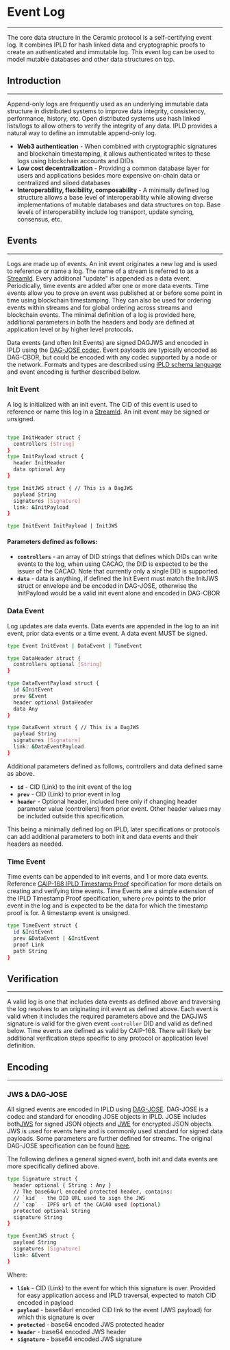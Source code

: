 # Event Log

---

The core data structure in the Ceramic protocol is a self-certifying event log. It combines IPLD for hash linked data and cryptographic proofs to create an authenticated and immutable log. This event log can be used to model mutable databases and other data structures on top.

## Introduction

---

Append-only logs are frequently used as an underlying immutable data structure in distributed systems to improve data integrity, consistency, performance, history, etc. Open distributed systems use hash linked lists/logs to allow others to verify the integrity of any data. IPLD provides a natural way to define an immutable append-only log. 

- **Web3 authentication** - When combined with cryptographic signatures and blockchain timestamping, it allows authenticated writes to these logs using blockchain accounts and DIDs
- **Low cost decentralization** - Providing a common database layer for users and applications besides more expensive on-chain data or centralized and siloed databases
- **Interoperability, flexibility, composability** - A minimally defined log structure allows a base level of interoperability while allowing diverse implementations of mutable databases and data structures on top. Base levels of interoperability include log transport, update syncing, consensus, etc.

## Events

---

Logs are made up of events. An init event originates a new log and is used to reference or name a log. The name of a stream is referred to as a [StreamId](uri-scheme.md#streamid). Every additional "update" is appended as a data event. Periodically, time events are added after one or more data events. Time events allow you to prove an event was published at or before some point in time using blockchain timestamping. They can also be used for ordering events within streams and for global ordering across streams and blockchain events. The minimal definition of a log is provided here, additional parameters in both the headers and body are defined at application level or by higher level protocols. 

Data events (and often Init Events) are signed DAGJWS and encoded in IPLD using the [DAG-JOSE codec](https://ipld.io/specs/codecs/dag-jose/spec/). Event payloads are typically encoded as DAG-CBOR, but could be encoded with any codec supported by a node or the network. Formats and types are described using [IPLD schema language](https://ipld.io/docs/schemas/) and event encoding is further described below. 

### Init Event

A log is initialized with an init event. The CID of this event is used to reference or name this log in a [StreamId](uri-scheme.md#streamid). An init event may be signed or unsigned.

```bash

type InitHeader struct {
  controllers [String]
}
type InitPayload struct {
  header InitHeader
  data optional Any 
}

type InitJWS struct { // This is a DagJWS
  payload String
  signatures [Signature]
  link: &InitPayload
}

type InitEvent InitPayload | InitJWS

```

#### Parameters defined as follows:

- **`controllers`** - an array of DID strings that defines which DIDs can write events to the log, when using CACAO, the DID is expected to be the issuer of the CACAO. Note that currently only a single DID is supported.
- **`data`** - data is anything, if defined the Init Event must match the InitJWS struct or envelope and be encoded in DAG-JOSE, otherwise the InitPayload would be a valid init event alone and encoded in DAG-CBOR

### Data Event

Log updates are data events. Data events are appended in the log to an init event, prior data events or a time event. A data event MUST be signed. 

```bash
type Event InitEvent | DataEvent | TimeEvent

type DataHeader struct {
  controllers optional [String]
}

type DataEventPayload struct {
  id &InitEvent
  prev &Event
  header optional DataHeader
  data Any 
}

type DataEvent struct { // This is a DagJWS
  payload String
  signatures [Signature]
  link: &DataEventPayload
}
```

Additional parameters defined as follows, controllers and data defined same as above.

- **`id`** - CID (Link) to the init event of the log
- **`prev`** - CID (Link) to prior event in log
- **`header`** - Optional header, included here only if changing header parameter value (controllers) from prior event. Other header values may be included outside this specification.

This being a minimally defined log on IPLD, later specifications or protocols can add additional parameters to both init and data events and their headers as needed. 

### Time Event

Time events can be appended to init events, and 1 or more data events. Reference [CAIP-168 IPLD Timestamp Proof](https://chainagnostic.org/CAIPs/caip-168) specification for more details on creating and verifying time events. Time Events are a simple extension of the IPLD Timestamp Proof specification, where `prev` points to the prior event in the log and is expected to be the data for which the timestamp proof is for. A timestamp event is unsigned.

```bash
type TimeEvent struct {
  id &InitEvent
  prev &DataEvent | &InitEvent
  proof Link
  path String
}
```

## Verification

---

A valid log is one that includes data events as defined above and traversing the log resolves to an originating init event as defined above. Each event is valid when it includes the required parameters above and the DAGJWS signature is valid for the given event `controller` DID and valid as defined below. Time events are defined as valid by CAIP-168. There will likely be additional verification steps specific to any protocol or application level definition.

## Encoding

---

### JWS & DAG-JOSE

All signed events are encoded in IPLD using [DAG-JOSE](https://ipld.io/specs/codecs/dag-jose/spec/). DAG-JOSE is a codec and standard for encoding JOSE objects in IPLD. JOSE includes both[JWS](https://datatracker.ietf.org/doc/rfc7515/?include_text=1) for signed JSON objects and [JWE](https://datatracker.ietf.org/doc/rfc7516/?include_text=1) for encrypted JSON objects. JWS is used for events here and is commonly used standard for signed data payloads. Some parameters are further defined for streams. The original DAG-JOSE specification can be found [here](https://ipld.io/specs/codecs/dag-jose/spec/).

The following defines a general signed event, both init and data events are more specifically defined above. 

```bash
type Signature struct {
  header optional { String : Any }
  // The base64url encoded protected header, contains:
  // `kid` - the DID URL used to sign the JWS
  // `cap` - IPFS url of the CACAO used (optional)
  protected optional String
  signature String
}

type EventJWS struct {
  payload String
  signatures [Signature]
  link: &Event
}
```

Where:

- **`link`** - CID (Link) to the event for which this signature is over. Provided for easy application access and IPLD traversal, expected to match CID encoded in payload
- **`payload`** - base64url encoded CID link to the event (JWS payload) for which this signature is over
- **`protected`** - base64 encoded JWS protected header
- **`header`** - base64 encoded JWS header
- **`signature`** - base64 encoded JWS signature